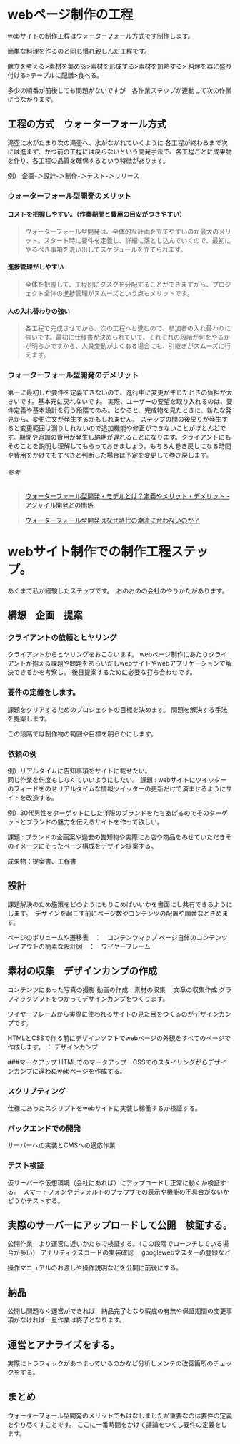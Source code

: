 # webページ制作の工程

webサイトの制作工程はウォーターフォール方式です制作します。

簡単な料理を作るのと同じ慣れ親しんだ工程です。

献立を考える>素材を集める>素材を形成する>素材を加熱する>
料理を器に盛り付ける>テーブルに配膳>食べる。

多少の順番が前後しても問題がないですが　各作業ステップが連動して次の作業につながります。

## 工程の方式　ウォーターフォール方式

滝壺に水がたまり次の滝壺へ、水がながれていくように
各工程が終わるまで次には進まず、かつ前の工程には戻らないという開発手法で、各工程ごとに成果物を作り、各工程の品質を確保するという特徴があります。

例）
企画-＞設計-＞制作-＞テスト-＞リリース

### ウォーターフォール型開発のメリット

#### コストを把握しやすい。（作業期間と費用の目安がつきやすい）
>ウォーターフォール型開発は、全体的な計画を立てやすいのが最大のメリット。スタート時に要件を定義し、詳細に落とし込んでいくので、最初にやるべき事項を洗い出してスケジュールを立てられます。

#### 進捗管理がしやすい
>全体を把握して、工程別にタスクを分配することができますから、プロジェクト全体の進捗管理がスムーズという点もメリットです。

#### 人の入れ替わりの強い
>各工程で完成させてから、次の工程へと進むので、参加者の入れ替わりに強いです。最初に仕様書が決められていて、それぞれの段階が何をやるかが明らかですから、人員変動がよくある場合にも、引継ぎがスムーズに行えます。

### ウォーターフォール型開発のデメリット

第一に最初しか要件を定義できないので、進行中に変更が生じたときの負担が大きいです。基本元に戻れないです。
実際、ユーザーの要望を取り入れるのは、要件定義や基本設計を行う段階でのみ。となると、完成物を見たときに、新たな発見から、変更注文が発生するかもしれません。
ステップの間の後戻りが発生すると変更範囲は測りしれないので追加機能や修正ができないことがほとんどです。期間や追加の費用が発生し納期が遅れることになります。クライアントにもそのことを説明し理解してもらっておきましょう。もちろん巻き戻しになる時間や費用をかけてもすべきと判断した場合は予定を変更して巻き戻します。

###### 参考
>[ウォーターフォール型開発・モデルとは？定義やメリット・デメリット - アジャイル開発との関係](https://boxil.jp/mag/a1738/)


>[ウォーターフォール型開発はなぜ時代の潮流に合わないのか？](https://tracpath.com/works/development/waterfall-model/)


# webサイト制作での制作工程ステップ。
あくまで私が経験したステップです。　おのおのの会社のやりかたがあります。

## 構想　企画　提案

### クライアントの依頼とヒヤリング
クライアントからヒヤリングをおこないます。
webページ制作にあたりクライアントが抱える課題や問題をあらいだしwebサイトやwebアプリケーションで解決できるかを考察し。
後日提案するために必要な打ち合わせです。

### 要件の定義をします。
課題をクリアするためのプロジェクトの目標を決めます。
問題を解決する手法を提案します。

この段階では制作物の範囲や目標を明らかにします。


### 依頼の例

例）リアルタイムに告知事項をサイトに載せたい。  
同じ作業を何度もしなくていいようにしたい。
課題 : webサイトにツイッターのフィードをのせリアルタイムな情報ツイッターの更新だけで済ませるようにサイトを改造する。

例）30代男性をターゲットにした洋服のブランドをたちあげるのでそのターゲットとブランドの魅力を伝えるサイトを作って欲しい。

課題 : ブランドの企画案や過去の告知物や実際にお店や商品をみせていただきそのイメージにそったページ構成をデザイン提案する。

成果物：提案書、工程書


## 設計 
課題解決のため施策をどのようにもりこめばいいかを書面にし共有できるようにします。　デザインを起こす前にページ数やコンテンツの配置や順番などきめます。

ページのボリュームや遷移表　：　コンテンツマップ
ページ自体のコンテンツレイアウトの簡素な設計図　：　ワイヤーフレーム

## 素材の収集　デザインカンプの作成

コンテンツにあった写真の撮影 動画の作成　素材の収集　
文章の収集作成
グラフィックソフトをつかってデザインカンプをつくります。

ワイヤーフレームから実際に使われるサイトの見た目をつくるのがデザインカンプです。　

HTMLとCSSで作る前にデザインソフトでwebページの外観をすべてのページで作成します。 ： デザインカンプ

###マークアップ
HTMLでのマークアップ　CSSでのスタイリングがらデザインカンプに違わぬwebページを作成する。

### スクリプティング
仕様にあったスクリプトをwebサイトに実装し稼働するか検証する。

### バックエンドでの開発
サーバーへの実装とCMSへの適応作業

### テスト検証
仮サーバーや仮想環境（会社にあれば）にアップロードし正常に動くか検証する。　スマートフォンやデフォルトのブラウザでの表示や機能の不具合がないかどうかテストする。

## 実際のサーバーにアップロードして公開　検証する。
公開作業　より運営に近いかたちで検証する。（この段階でローンチしている場合が多い）
アナリティクスコードの実装確認　
googlewebマスターの登録など

操作マニュアルのお渡しや操作説明などを公開に前後にする。

## 納品
公開し問題なく運営ができれば　納品完了となり瑕疵の有無や保証期間の変更事項がなければ一旦作業は終了となります。

## 運営とアナライズをする。
実際にトラフィックがあつまっているのかなど分析しメンテの改善箇所のチェックをする。

## まとめ
ウォーターフォール型開発のメリットでもはなしましたが重要なのは要件の定義をやり尽くすことです。
ここに一番時間をかけて議論をつくし要件の定義をします。


